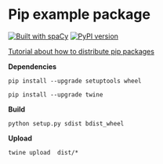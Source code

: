 # Pip example package
[![Built with spaCy](https://img.shields.io/badge/made%20with%20❤%20and-spaCy-09a3d5.svg)](https://spacy.io) 
[![PyPI version](https://badge.fury.io/py/pip-example-pkg-revuel.svg)](https://badge.fury.io/py/pip-example-pkg-revuel)



[Tutorial about how to distribute pip packages](https://packaging.python.org/tutorials/packaging-projects/)

**Dependencies**

`pip install --upgrade setuptools wheel`

`pip install --upgrade twine`

**Build**

`python setup.py sdist bdist_wheel`

**Upload**

`twine upload  dist/*`
